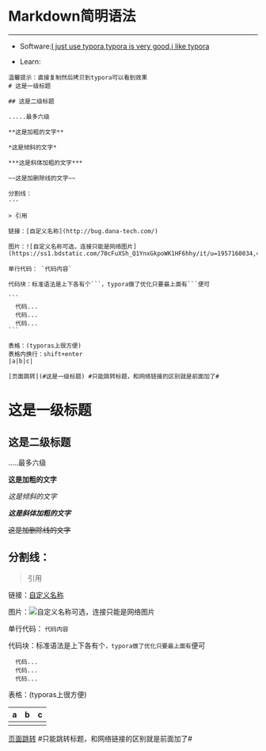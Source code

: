 # Markdown简明语法

---

- Software:[I just use typora,typora is very good,i like typora]([https://www.typora.io](https://www.typora.io/))

- Learn:

```
温馨提示：直接复制然后拷贝到typora可以看到效果
# 这是一级标题

## 这是二级标题

.....最多六级

**这是加粗的文字**

*这是倾斜的文字*

***这是斜体加粗的文字***

~~这是加删除线的文字~~

分割线：
---

> 引用

链接：[自定义名称](http://bug.dana-tech.com/)

图片：![自定义名称可选，连接只能是网络图片](https://ss1.bdstatic.com/70cFuXSh_Q1YnxGkpoWK1HF6hhy/it/u=1957160034,4179078549&fm=26&gp=0.jpg)

单行代码： `代码内容`

代码块：标准语法是上下各有个```，typora做了优化只要最上面有```便可

​```
  代码...
  代码...
  代码...
​```

表格：(typoras上很方便)
表格内换行：shift+enter
|a|b|c| 

[页面跳转](#这是一级标题) #只能跳转标题，和网络链接的区别就是前面加了#

```

# 这是一级标题

## 这是二级标题

.....最多六级

**这是加粗的文字**

*这是倾斜的文字*

***这是斜体加粗的文字***

~~这是加删除线的文字~~

分割线：
---

> 引用

链接：[自定义名称](http://bug.dana-tech.com/)

图片：![自定义名称可选，连接只能是网络图片](https://ss1.bdstatic.com/70cFuXSh_Q1YnxGkpoWK1HF6hhy/it/u=1957160034,4179078549&fm=26&gp=0.jpg)

单行代码： `代码内容`

代码块：标准语法是上下各有个```，typora做了优化只要最上面有```便可

```
  代码...
  代码...
  代码...
```

表格：(typoras上很方便)

| a    | b    | c    |
| ---- | ---- | ---- |
|      |      |      |



[页面跳转](#这是一级标题) #只能跳转标题，和网络链接的区别就是前面加了#